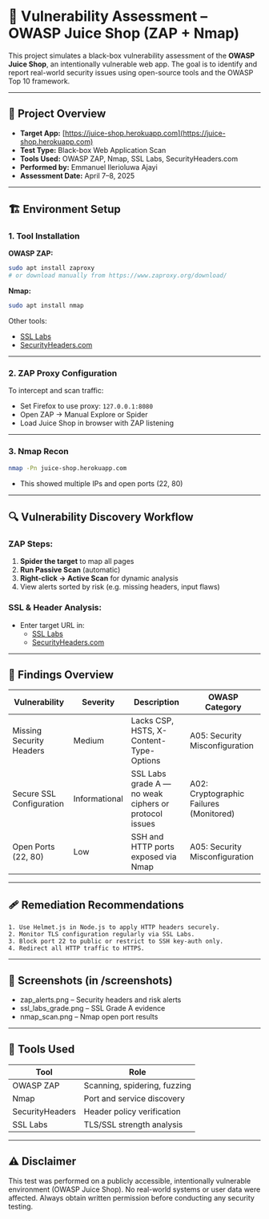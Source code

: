 # 🔐 Vulnerability Assessment – OWASP Juice Shop (ZAP + Nmap)

This project simulates a black-box vulnerability assessment of the **OWASP Juice Shop**, an intentionally vulnerable web app. The goal is to identify and report real-world security issues using open-source tools and the OWASP Top 10 framework.

---

## 🎯 Project Overview

- **Target App:** [https://juice-shop.herokuapp.com](https://juice-shop.herokuapp.com)
- **Test Type:** Black-box Web Application Scan
- **Tools Used:** OWASP ZAP, Nmap, SSL Labs, SecurityHeaders.com
- **Performed by:** Emmanuel Ilerioluwa Ajayi
- **Assessment Date:** April 7–8, 2025

---

## 🏗️ Environment Setup

### 1. Tool Installation

**OWASP ZAP:**

```bash
sudo apt install zaproxy
# or download manually from https://www.zaproxy.org/download/
```

**Nmap:**

```bash
sudo apt install nmap
```

Other tools:
- [SSL Labs](https://www.ssllabs.com/ssltest/)
- [SecurityHeaders.com](https://securityheaders.com/)

---

### 2. ZAP Proxy Configuration

To intercept and scan traffic:

- Set Firefox to use proxy: `127.0.0.1:8080`
- Open ZAP → Manual Explore or Spider
- Load Juice Shop in browser with ZAP listening

---

### 3. Nmap Recon

```bash
nmap -Pn juice-shop.herokuapp.com
```

- This showed multiple IPs and open ports (22, 80)

---

## 🔍 Vulnerability Discovery Workflow

### ZAP Steps:
1. **Spider the target** to map all pages
2. **Run Passive Scan** (automatic)
3. **Right-click → Active Scan** for dynamic analysis
4. View alerts sorted by risk (e.g. missing headers, input flaws)

### SSL & Header Analysis:
- Enter target URL in:
  - [SSL Labs](https://www.ssllabs.com/ssltest/)
  - [SecurityHeaders.com](https://securityheaders.com)

---

## 🔎 Findings Overview

| Vulnerability            | Severity     | Description                                              | OWASP Category              |
|--------------------------|--------------|----------------------------------------------------------|-----------------------------|
| Missing Security Headers | Medium       | Lacks CSP, HSTS, X-Content-Type-Options                  | A05: Security Misconfiguration |
| Secure SSL Configuration | Informational| SSL Labs grade A — no weak ciphers or protocol issues    | A02: Cryptographic Failures (Monitored) |
| Open Ports (22, 80)      | Low          | SSH and HTTP ports exposed via Nmap                     | A05: Security Misconfiguration |

---

## 🩹 Remediation Recommendations

```plaintext
1. Use Helmet.js in Node.js to apply HTTP headers securely.
2. Monitor TLS configuration regularly via SSL Labs.
3. Block port 22 to public or restrict to SSH key-auth only.
4. Redirect all HTTP traffic to HTTPS.
```

---

## 📁 Screenshots (in /screenshots)

- zap_alerts.png – Security headers and risk alerts
- ssl_labs_grade.png – SSL Grade A evidence
- nmap_scan.png – Nmap open port results

---

## 🔧 Tools Used

| Tool             | Role                            |
|------------------|----------------------------------|
| OWASP ZAP        | Scanning, spidering, fuzzing    |
| Nmap             | Port and service discovery      |
| SecurityHeaders  | Header policy verification      |
| SSL Labs         | TLS/SSL strength analysis       |


---

## ⚠️ Disclaimer

This test was performed on a publicly accessible, intentionally vulnerable environment (OWASP Juice Shop). No real-world systems or user data were affected. Always obtain written permission before conducting any security testing.
